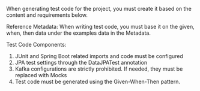 When generating test code for the project, you must create it based on the content and requirements below.

Reference Metadata:
When writing test code, you must base it on the given, when, then data under the examples data in the Metadata.

Test Code Components:
1. JUnit and Spring Boot related imports and code must be configured
2. JPA test settings through the DataJPATest annotation
3. Kafka configurations are strictly prohibited. If needed, they must be replaced with Mocks
4. Test code must be generated using the Given-When-Then pattern.